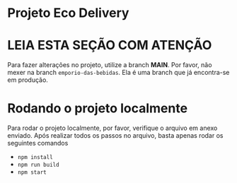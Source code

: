 # Projeto Eco Delivery

# LEIA ESTA SEÇÃO COM ATENÇÃO

Para fazer alterações no projeto, utilize a branch **MAIN**. Por favor, não mexer na branch `emporio-das-bebidas`. Ela é uma branch que já encontra-se em produção.

# Rodando o projeto localmente

Para rodar o projeto localmente, por favor, verifique o arquivo em anexo enviado. Após realizar todos os passos no arquivo, basta apenas rodar os seguintes comandos

- `npm install`
- `npm run build`
- `npm start`
